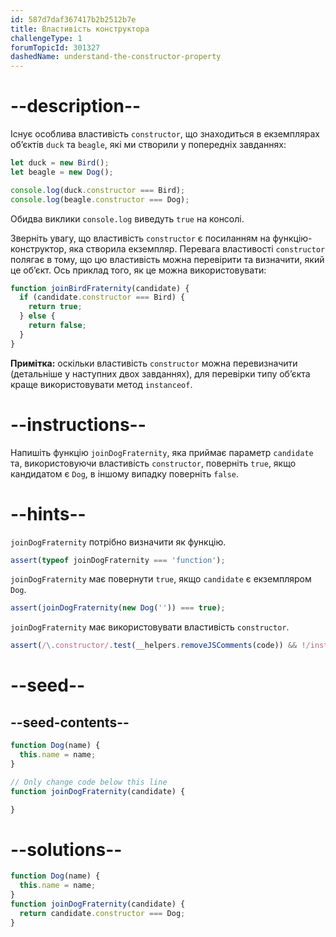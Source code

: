 ```yaml
---
id: 587d7daf367417b2b2512b7e
title: Властивість конструктора
challengeType: 1
forumTopicId: 301327
dashedName: understand-the-constructor-property
---
```


# --description--

Існує особлива властивість `constructor`, що знаходиться в екземплярах об’єктів `duck` та `beagle`, які ми створили у попередніх завданнях:

```js
let duck = new Bird();
let beagle = new Dog();

console.log(duck.constructor === Bird); 
console.log(beagle.constructor === Dog);
```

Обидва виклики `console.log` виведуть `true` на консолі.

Зверніть увагу, що властивість `constructor` є посиланням на функцію-конструктор, яка створила екземпляр. Перевага властивості `constructor` полягає в тому, що цю властивість можна перевірити та визначити, який це об’єкт. Ось приклад того, як це можна використовувати:

```js
function joinBirdFraternity(candidate) {
  if (candidate.constructor === Bird) {
    return true;
  } else {
    return false;
  }
}
```

**Примітка:** оскільки властивість `constructor` можна перевизначити (детальніше у наступних двох завданнях), для перевірки типу об’єкта краще використовувати метод `instanceof`.

# --instructions--

Напишіть функцію `joinDogFraternity`, яка приймає параметр `candidate` та, використовуючи властивість `constructor`, поверніть `true`, якщо кандидатом є `Dog`, в іншому випадку поверніть `false`.

# --hints--

`joinDogFraternity` потрібно визначити як функцію.

```js
assert(typeof joinDogFraternity === 'function');
```

`joinDogFraternity` має повернути `true`, якщо `candidate` є екземпляром `Dog`.

```js
assert(joinDogFraternity(new Dog('')) === true);
```

`joinDogFraternity` має використовувати властивість `constructor`.

```js
assert(/\.constructor/.test(__helpers.removeJSComments(code)) && !/instanceof/.test(__helpers.removeJSComments(code)));
```

# --seed--

## --seed-contents--

```js
function Dog(name) {
  this.name = name;
}

// Only change code below this line
function joinDogFraternity(candidate) {

}
```

# --solutions--

```js
function Dog(name) {
  this.name = name;
}
function joinDogFraternity(candidate) {
  return candidate.constructor === Dog;
}
```

